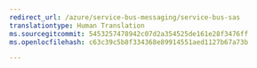 ```yaml
---
redirect_url: /azure/service-bus-messaging/service-bus-sas
translationtype: Human Translation
ms.sourcegitcommit: 5453257478942c07d2a354525de161e28f3476ff
ms.openlocfilehash: c63c39c5b8f334368e89914551aed1127b67a73b

---
```



<!--HONumber=Feb17_HO3-->


